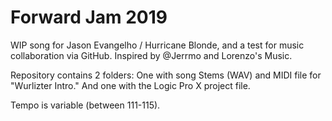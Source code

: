 # Forward Jam 2019

WIP song for Jason Evangelho / Hurricane Blonde, and a test for music collaboration via GitHub. Inspired by @Jerrmo and Lorenzo's Music. 

Repository contains 2 folders: One with song Stems (WAV) and MIDI file for "Wurlizter Intro." And one with the Logic Pro X project file. 

Tempo is variable (between 111-115). 
